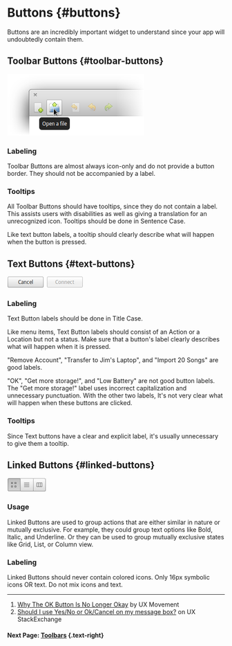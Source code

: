 # Buttons {#buttons}

Buttons are an incredibly important widget to understand since your app will undoubtedly contain them. 

## Toolbar Buttons {#toolbar-buttons}

![](/images/docs/human-interface-guidelines/buttons/open.png)

### Labeling

Toolbar Buttons are almost always icon-only and do not provide a button border. They should not be accompanied by a label.

### Tooltips

All Toolbar Buttons should have tooltips, since they do not contain a label. This assists users with disabilities as well as giving a translation for an unrecognized icon. Tooltips should be done in Sentence Case.

Like text button labels, a tooltip should clearly describe what will happen when the button is pressed.

## Text Buttons {#text-buttons}

![](/images/docs/human-interface-guidelines/buttons/cancel.png)

### Labeling

Text Button labels should be done in Title Case.

Like menu items, Text Button labels should consist of an Action or a Location but not a status. Make sure that a button's label clearly describes what will happen when it is pressed.

"Remove Account", "Transfer to Jim's Laptop", and "Import 20 Songs" are good labels.

"OK", "Get more storage!", and "Low Battery" are not good button labels. The "Get more storage!" label uses incorrect capitalization and unnecessary punctuation. With the other two labels, It's not very clear what will happen when these buttons are clicked.

### Tooltips

Since Text buttons have a clear and explicit label, it's usually unnecessary to give them a tooltip.

## Linked Buttons {#linked-buttons}

![](/images/docs/human-interface-guidelines/buttons/radio.png)

### Usage

Linked Buttons are used to group actions that are either similar in nature or mutually exclusive. For example, they could group text options like Bold, Italic, and Underline. Or they can be used to group mutually exclusive states like Grid, List, or Column view.

### Labeling

Linked Buttons should never contain colored icons. Only 16px symbolic icons OR text. Do not mix icons and text.

---
1. [Why The OK Button Is No Longer Okay](http://uxmovement.com/buttons/why-the-ok-button-is-no-longer-okay/) by UX Movement
2. [Should I use Yes/No or Ok/Cancel on my message box?](http://ux.stackexchange.com/questions/9946/should-i-use-yes-no-or-ok-cancel-on-my-message-box) on UX StackExchange

#### Next Page: [Toolbars](/docs/human-interface-guidelines/toolbars) {.text-right}